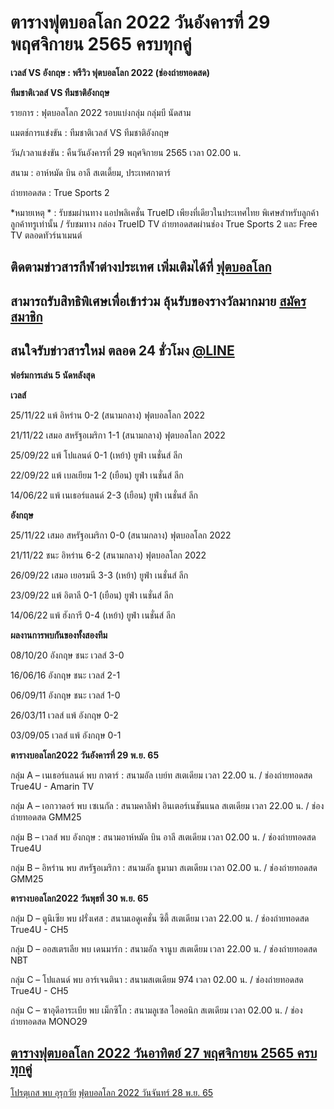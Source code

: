 # ตารางฟุตบอลโลก 2022 วันอังคารที่ 29 พฤศจิกายน 2565 ครบทุกคู่

**เวลส์ VS อังกฤษ : พรีวิว ฟุตบอลโลก 2022 (ช่องถ่ายทอดสด)**

**ทีมชาติเวลส์ VS ทีมชาติอังกฤษ**
 
รายการ : ฟุตบอลโลก 2022 รอบแบ่งกลุ่ม กลุ่มบี นัดสาม

แมตช์การแข่งขัน : ทีมชาติเวลส์ VS ทีมชาติอังกฤษ

วัน/เวลาแข่งขัน : คืนวันอังคารที่ 29 พฤศจิกายน 2565 เวลา 02.00 น.

สนาม : อาห์หมัด บิน อาลี สเตเดี้ยม, ประเทศกาตาร์

ถ่ายทอดสด : True Sports 2

*หมายเหตุ * : รับชมผ่านทาง แอปพลิเคชั่น TrueID เพียงที่เดียวในประเทศไทย พิเศษสำหรับลูกค้าลูกค้าทรูเท่านั้น / รับชมทาง กล่อง TrueID TV ถ่ายทอดสดผ่านช่อง True Sports 2 และ Free TV ตลอดทัวร์นาเมนต์

## ติดตามข่าวสารกีฬาต่างประเทศ เพิ่มเติมได้ที่ [ฟุตบอลโลก](https://www.ufa88s.info/)

## สามารถรับสิทธิพิเศษเพื่อเข้าร่วม ลุ้นรับของรางวัลมากมาย [สมัครสมาชิก](https://member.ufa88s.info/register/?s=wwwufa88s&lang=th)

## สนใจรับข่าวสารใหม่ ตลอด 24 ชั่วโมง [@LINE](https://line.me/R/ti/p/@283xkvif)

**ฟอร์มการเล่น 5 นัดหลังสุด**

**เวลส์**

25/11/22 แพ้ อิหร่าน 0-2 (สนามกลาง) ฟุตบอลโลก 2022

21/11/22 เสมอ สหรัฐอเมริกา 1-1 (สนามกลาง) ฟุตบอลโลก 2022

25/09/22 แพ้ โปแลนด์ 0-1 (เหย้า) ยูฟ่า เนชั่นส์ ลีก

22/09/22 แพ้ เบลเยียม 1-2 (เยือน) ยูฟ่า เนชั่นส์ ลีก

14/06/22 แพ้ เนเธอร์แลนด์ 2-3 (เยือน) ยูฟ่า เนชั่นส์ ลีก

**อังกฤษ**

25/11/22 เสมอ สหรัฐอเมริกา 0-0 (สนามกลาง) ฟุตบอลโลก 2022

21/11/22 ชนะ อิหร่าน 6-2 (สนามกลาง) ฟุตบอลโลก 2022

26/09/22 เสมอ เยอรมนี 3-3 (เหย้า) ยูฟ่า เนชั่นส์ ลีก

23/09/22 แพ้ อิตาลี 0-1 (เยือน) ยูฟ่า เนชั่นส์ ลีก

14/06/22 แพ้ ฮังการี 0-4 (เหย้า) ยูฟ่า เนชั่นส์ ลีก

**ผลงานการพบกันของทั้งสองทีม**

08/10/20 อังกฤษ ชนะ เวลส์ 3-0

16/06/16 อังกฤษ ชนะ เวลส์ 2-1

06/09/11 อังกฤษ ชนะ เวลส์ 1-0

26/03/11 เวลส์ แพ้ อังกฤษ 0-2

03/09/05 เวลส์ แพ้ อังกฤษ 0-1

**ตารางบอลโลก2022 วันอังคารที่ 29 พ.ย. 65**

กลุ่ม A – เนเธอร์แลนด์ พบ กาตาร์ : สนามอัล เบย์ท สเตเดียม เวลา 22.00 น. / ช่องถ่ายทอดสด True4U - Amarin TV

กลุ่ม A – เอกวาดอร์ พบ เซเนกัล : สนามคาลิฟา อินเตอร์เนชันแนล สเตเดียม เวลา 22.00 น. / ช่องถ่ายทอดสด GMM25

กลุ่ม B – เวลส์ พบ อังกฤษ : สนามอาห์หมัด บิน อาลี สเตเดียม เวลา 02.00 น. / ช่องถ่ายทอดสด True4U

กลุ่ม B – อิหร่าน พบ สหรัฐอเมริกา : สนามอัล ธูมามา สเตเดียม เวลา 02.00 น. / ช่องถ่ายทอดสด GMM25

**ตารางบอลโลก2022 วันพุธที่ 30 พ.ย. 65**

กลุ่ม D – ตูนิเซีย พบ ฝรั่งเศส : สนามเอดูเคชั่น ซิตี้ สเตเดียม เวลา 22.00 น. / ช่องถ่ายทอดสด True4U - CH5

กลุ่ม D – ออสเตรเลีย พบ เดนมาร์ก : สนามอัล จานูบ สเตเดียม เวลา 22.00 น. / ช่องถ่ายทอดสด  NBT

กลุ่ม C – โปแลนด์ พบ อาร์เจนตินา : สนามสเตเดียม 974 เวลา 02.00 น. / ช่องถ่ายทอดสด True4U - CH5 

กลุ่ม C – ซาอุดีอาระเบีย พบ เม็กซิโก : สนามลูเซล ไอคอนิก สเตเดียม เวลา 02.00 น. / ช่องถ่ายทอดสด MONO29

## [ตารางฟุตบอลโลก 2022 วันอาทิตย์ 27 พฤศจิกายน 2565 ครบทุกคู่](https://atom.io/themes/%E0%B8%95%E0%B8%B2%E0%B8%A3%E0%B8%B2%E0%B8%87%E0%B8%9F%E0%B8%B8%E0%B8%95%E0%B8%9A%E0%B8%AD%E0%B8%A5%E0%B9%82%E0%B8%A5%E0%B8%81%202022%20%E0%B8%A7%E0%B8%B1%E0%B8%99%E0%B8%AD%E0%B8%B2%E0%B8%97%E0%B8%B4%E0%B8%95%E0%B8%A2%E0%B9%8C%2027%20%E0%B8%9E%E0%B8%A4%E0%B8%A8%E0%B8%88%E0%B8%B4%E0%B8%81%E0%B8%B2%E0%B8%A2%E0%B8%99%202565%20%E0%B8%84%E0%B8%A3%E0%B8%9A%E0%B8%97%E0%B8%B8%E0%B8%81%E0%B8%84%E0%B8%B9%E0%B9%88)

[โปรตุเกส พบ อุรุกวัย](https://www.super10beting.com/โปรตุเกส-พบ-อุรุกวัย/) [ฟุตบอลโลก 2022 วันจันทร์ 28 พ.ย. 65](https://www.xn--2022-4do9a0go3a2c0da6hzg9eya.com/ฟุตบอลโลก-2022-วันจันทร์-28-พ-ย/)
